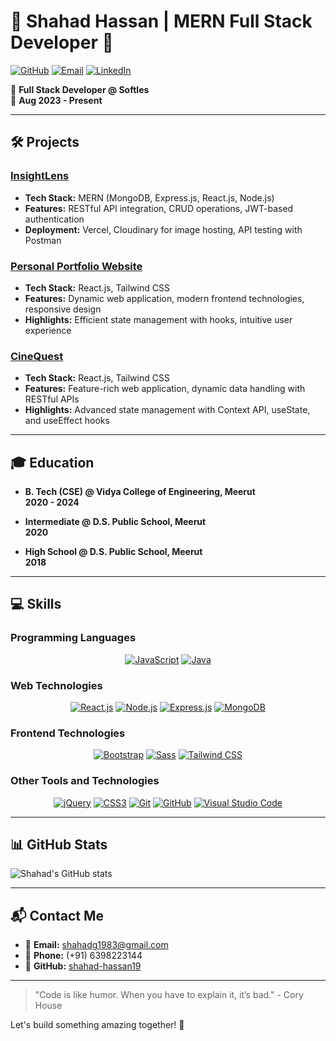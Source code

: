 # 🌟 Shahad Hassan | MERN Full Stack Developer 🌟

[![GitHub](https://img.shields.io/badge/GitHub-shahad--hassan19-181717?style=flat&logo=github)](https://github.com/shahad-hassan19)
[![Email](https://img.shields.io/badge/Email-shahadg1983%40gmail.com-EA4335?style=flat&logo=gmail)](mailto:shahadg1983@gmail.com)
[![LinkedIn](https://img.shields.io/badge/LinkedIn-shahad--hassan-0077B5?style=flat&logo=linkedin)](https://www.linkedin.com/in/shahad-hassan-82287a220/)

🚀 **Full Stack Developer @ Softles**  
📅 **Aug 2023 - Present**

---

## 🛠️ Projects

### [InsightLens](https://insight-lens.vercel.app/)
- **Tech Stack:** MERN (MongoDB, Express.js, React.js, Node.js)
- **Features:** RESTful API integration, CRUD operations, JWT-based authentication
- **Deployment:** Vercel, Cloudinary for image hosting, API testing with Postman

### [Personal Portfolio Website](https://portfolio-shahad-hassan.vercel.app/)
- **Tech Stack:** React.js, Tailwind CSS
- **Features:** Dynamic web application, modern frontend technologies, responsive design
- **Highlights:** Efficient state management with hooks, intuitive user experience

### [CineQuest](https://cinequest-gold.vercel.app/)
- **Tech Stack:** React.js, Tailwind CSS
- **Features:** Feature-rich web application, dynamic data handling with RESTful APIs
- **Highlights:** Advanced state management with Context API, useState, and useEffect hooks

---

## 🎓 Education

- **B. Tech (CSE) @ Vidya College of Engineering, Meerut**  
  **2020 - 2024**

- **Intermediate @ D.S. Public School, Meerut**  
  **2020**

- **High School @ D.S. Public School, Meerut**  
  **2018**

---

## 💻 Skills

### Programming Languages
<p align="center">
  <a href="https://www.javascript.com/" target="_blank" title="JavaScript"><img src="https://img.icons8.com/color/48/000000/javascript.png" alt="JavaScript"/></a>
  <a href="https://www.java.com/" target="_blank" title="Java"><img src="https://img.icons8.com/color/48/000000/java-coffee-cup-logo.png" alt="Java"/></a>
</p>

### Web Technologies
<p align="center">
  <a href="https://reactjs.org/" target="_blank" title="React.js"><img src="https://img.icons8.com/color/48/000000/react-native.png" alt="React.js"/></a>
  <a href="https://nodejs.org/" target="_blank" title="Node.js"><img src="https://img.icons8.com/color/48/000000/nodejs.png" alt="Node.js"/></a>
  <a href="https://expressjs.com/" target="_blank" title="Express.js"><img src="https://img.icons8.com/ios/50/000000/express-js.png" alt="Express.js"/></a>
  <a href="https://www.mongodb.com/" target="_blank" title="MongoDB"><img src="https://img.icons8.com/color/48/000000/mongodb.png" alt="MongoDB"/></a>
</p>

### Frontend Technologies
<p align="center">
  <a href="https://getbootstrap.com/" target="_blank" title="Bootstrap"><img src="https://img.icons8.com/color/48/000000/bootstrap.png" alt="Bootstrap"/></a>
  <a href="https://sass-lang.com/" target="_blank" title="Sass"><img src="https://img.icons8.com/color/48/000000/sass.png" alt="Sass"/></a>
  <a href="https://tailwindcss.com/" target="_blank" title="Tailwind CSS"><img src="https://img.icons8.com/color/48/000000/tailwindcss.png" alt="Tailwind CSS"/></a>
</p>

### Other Tools and Technologies
<p align="center">
  <a href="https://jquery.com/" target="_blank" title="jQuery"><img src="https://img.icons8.com/ios-filled/50/000000/jquery.png" alt="jQuery"/></a>
  <a href="https://www.w3.org/TR/CSS/#css" target="_blank" title="CSS3"><img src="https://img.icons8.com/color/48/000000/css3.png" alt="CSS3"/></a>
  <a href="https://git-scm.com/" target="_blank" title="Git"><img src="https://img.icons8.com/color/48/000000/git.png" alt="Git"/></a>
  <a href="https://github.com/" target="_blank" title="GitHub"><img src="https://img.icons8.com/material-outlined/48/000000/github.png" alt="GitHub"/></a>
  <a href="https://code.visualstudio.com/" target="_blank" title="Visual Studio Code"><img src="https://img.icons8.com/color/48/000000/visual-studio-code-2019.png" alt="Visual Studio Code"/></a>
</p>

---

## 📊 GitHub Stats

![Shahad's GitHub stats](https://github-readme-stats.vercel.app/api?username=shahad-hassan19&show_icons=true&theme=radical)

---

## 📬 Contact Me

- 📧 **Email:** [shahadg1983@gmail.com](mailto:shahadg1983@gmail.com)
- 📱 **Phone:** (+91) 6398223144
- 💼 **GitHub:** [shahad-hassan19](https://github.com/shahad-hassan19)

---

> "Code is like humor. When you have to explain it, it’s bad." - Cory House

Let's build something amazing together! 🚀




